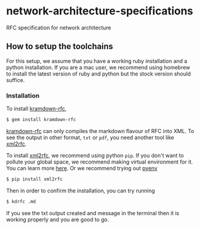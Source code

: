# network-architecture-specifications
RFC specification for network architecture

## How to setup the toolchains

For this setup, we assume that you have a working ruby installation and a python installation.
If you are a mac user, we recommend using homebrew to install the latest version of ruby and python but the stock version should suffice.

### Installation 

To install [kramdown-rfc](https://github.com/cabo/kramdown-rfc), 
```bash
$ gem install kramdown-rfc
```

[kramdown-rfc](https://github.com/cabo/kramdown-rfc) can only compiles the markdown flavour of RFC into XML. 
To see the output in other format, `txt` or `pdf`, you need another tool like [xml2rfc](https://github.com/ietf-tools/xml2rfc#installation).

To install [xml2rfc](https://github.com/ietf-tools/xml2rfc#installation), we recommend using python `pip`. 
If you don't want to pollute your global space, we recommend making virtual environment for it.
You can learn more [here](https://docs.python.org/3/library/venv.html#creating-virtual-environments). Or we recommend trying out [pyenv](https://github.com/pyenv/pyenv)
```bash
$ pip install xml2rfc
```

Then in order to confirm the installation, you can try running
```bash
$ kdrfc .md
```
If you see the txt output created and message in the terminal then it is working properly and you are good to go.